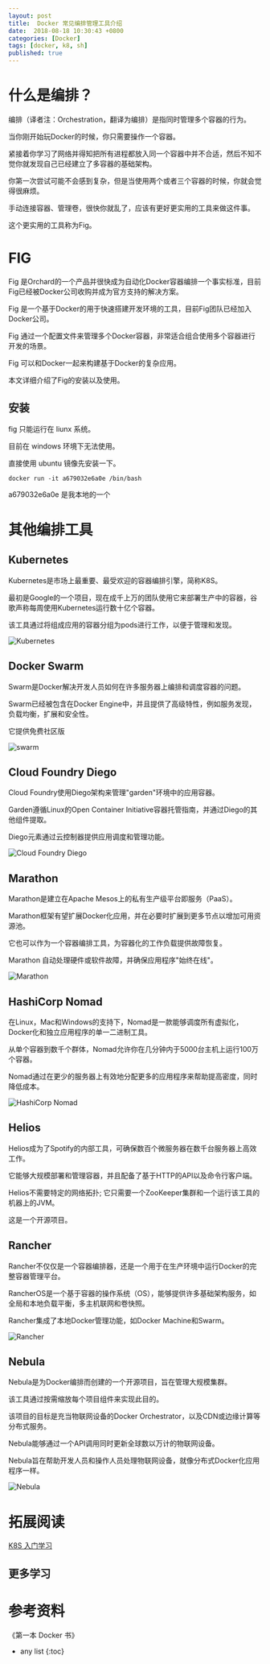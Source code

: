 ```yaml
---
layout: post
title:  Docker 常见编排管理工具介绍
date:  2018-08-18 10:30:43 +0800
categories: [Docker]
tags: [docker, k8, sh]
published: true
---
```


# 什么是编排？

编排（译者注：Orchestration，翻译为编排）是指同时管理多个容器的行为。

当你刚开始玩Docker的时候，你只需要操作一个容器。

紧接着你学习了网络并得知把所有进程都放入同一个容器中并不合适，然后不知不觉你就发现自己已经建立了多容器的基础架构。

你第一次尝试可能不会感到复杂，但是当使用两个或者三个容器的时候，你就会觉得很麻烦。

手动连接容器、管理卷，很快你就乱了，应该有更好更实用的工具来做这件事。

这个更实用的工具称为Fig。

# FIG

Fig 是Orchard的一个产品并很快成为自动化Docker容器编排一个事实标准，目前Fig已经被Docker公司收购并成为官方支持的解决方案。

Fig 是一个基于Docker的用于快速搭建开发环境的工具，目前Fig团队已经加入Docker公司。

Fig 通过一个配置文件来管理多个Docker容器，非常适合组合使用多个容器进行开发的场景。

Fig 可以和Docker一起来构建基于Docker的复杂应用。

本文详细介绍了Fig的安装以及使用。

## 安装

fig 只能运行在 liunx 系统。

目前在 windows 环境下无法使用。

直接使用 ubuntu 镜像先安装一下。

```
docker run -it a679032e6a0e /bin/bash
```

a679032e6a0e 是我本地的一个


# 其他编排工具

## Kubernetes

Kubernetes是市场上最重要、最受欢迎的容器编排引擎，简称K8S。

最初是Google的一个项目，现在成千上万的团队使用它来部署生产中的容器，谷歌声称每周使用Kubernetes运行数十亿个容器。

该工具通过将组成应用的容器分组为pods进行工作，以便于管理和发现。

![Kubernetes](http://5b0988e595225.cdn.sohucs.com/images/20180430/f4831051f6754de2b470a67ac6a95738.png)

## Docker Swarm

Swarm是Docker解决开发人员如何在许多服务器上编排和调度容器的问题。

Swarm已经被包含在Docker Engine中，并且提供了高级特性，例如服务发现，负载均衡，扩展和安全性。

它提供免费社区版

![swarm](http://5b0988e595225.cdn.sohucs.com/images/20180430/29ee9d43dc594d799fbaa5e4530f0eb1.png)

## Cloud Foundry Diego

Cloud Foundry使用Diego架构来管理"garden"环境中的应用容器。

Garden遵循Linux的Open Container Initiative容器托管指南，并通过Diego的其他组件提取。

Diego元素通过云控制器提供应用调度和管理功能。

![Cloud Foundry Diego](http://5b0988e595225.cdn.sohucs.com/images/20180430/e844ddba9f884b7e9edcc874f854af6f.jpeg)

## Marathon

Marathon是建立在Apache Mesos上的私有生产级平台即服务（PaaS）。

Marathon框架有望扩展Docker化应用，并在必要时扩展到更多节点以增加可用资源池。

它也可以作为一个容器编排工具，为容器化的工作负载提供故障恢复。

Marathon 自动处理硬件或软件故障，并确保应用程序"始终在线"。

![Marathon](http://5b0988e595225.cdn.sohucs.com/images/20180430/3b17ecc0a14347118226a2f70532456a.png)

## HashiCorp Nomad

在Linux，Mac和Windows的支持下，Nomad是一款能够调度所有虚拟化，Docker化和独立应用程序的单一二进制工具。

从单个容器到数千个群体，Nomad允许你在几分钟内于5000台主机上运行100万个容器。

Nomad通过在更少的服务器上有效地分配更多的应用程序来帮助提高密度，同时降低成本。

![HashiCorp Nomad](http://5b0988e595225.cdn.sohucs.com/images/20180430/0dca8c72b54e4cc795550980ba78e93b.png)

## Helios

Helios成为了Spotify的内部工具，可确保数百个微服务器在数千台服务器上高效工作。

它能够大规模部署和管理容器，并且配备了基于HTTP的API以及命令行客户端。

Helios不需要特定的网络拓扑; 它只需要一个ZooKeeper集群和一个运行该工具的机器上的JVM。

这是一个开源项目。

## Rancher

Rancher不仅仅是一个容器编排器，还是一个用于在生产环境中运行Docker的完整容器管理平台。

RancherOS是一个基于容器的操作系统（OS），能够提供许多基础架构服务，如全局和本地负载平衡，多主机联网和卷快照。

Rancher集成了本地Docker管理功能，如Docker Machine和Swarm。

![Rancher](http://5b0988e595225.cdn.sohucs.com/images/20180430/1f66952963bd4a76b55516260f9d0bc8.png)

## Nebula

Nebula是为Docker编排而创建的一个开源项目，旨在管理大规模集群。

该工具通过按需缩放每个项目组件来实现此目的。

该项目的目标是充当物联网设备的Docker Orchestrator，以及CDN或边缘计算等分布式服务。

Nebula能够通过一个API调用同时更新全球数以万计的物联网设备。

Nebula旨在帮助开发人员和操作人员处理物联网设备，就像分布式Docker化应用程序一样。

![Nebula](http://5b0988e595225.cdn.sohucs.com/images/20180430/f3f2c77e76914043b59211b70624767c.png)

# 拓展阅读

[K8S 入门学习](https://houbb.github.io/2018/08/18/docker-manager-k8-01-overview)

## 更多学习



# 参考资料

《第一本 Docker 书》

* any list
{:toc}
